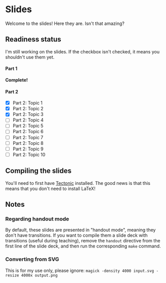 # Slides

Welcome to the slides! Here they are. Isn't that amazing?

## Readiness status

I'm still working on the slides. If the checkbox isn't checked, it means you shouldn't use them yet.

#### Part 1

**Complete!**

#### Part 2

- [x] Part 2: Topic 1
- [x] Part 2: Topic 2
- [x] Part 2: Topic 3
- [ ] Part 2: Topic 4
- [ ] Part 2: Topic 5
- [ ] Part 2: Topic 6
- [ ] Part 2: Topic 7
- [ ] Part 2: Topic 8
- [ ] Part 2: Topic 9
- [ ] Part 2: Topic 10

## Compiling the slides

You'll need to first have [Tectonic](https://tectonic-typesetting.github.io/en-US/) installed. The good news is that this means that you don't need to install LaTeX!

## Notes

### Regarding handout mode
By default, these slides are presented in "handout mode", meaning they don't have transitions. If you want to compile them a slide deck with transitions (useful during teaching), remove the `handout` directive from the first line of the slide deck, and then run the corresponding `make` command.

### Converting from SVG
This is for my use only, please ignore:
`magick -density 4000 input.svg -resize 4000x output.png`
